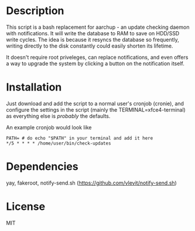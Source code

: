 # Description
This script is a bash replacement for aarchup - an update checking daemon with notifications. It will write the database to RAM to save on HDD/SSD write cycles. The idea is because it resyncs the database so frequently, writing directly to the disk constantly could easily shorten its lifetime.

It doesn't require root priveleges, can replace notifications, and even offers a way to upgrade the system by clicking a button on the notification itself.

# Installation
Just download and add the script to a normal user's cronjob (cronie), and configure the settings in the script (mainly the TERMINAL=xfce4-terminal) as everything else is *probably* the defaults.

An example cronjob would look like
```
PATH= # do echo "$PATH" in your terminal and add it here
*/5 * * * * /home/user/bin/check-updates
```

# Dependencies
yay, fakeroot, notify-send.sh (https://github.com/vlevit/notify-send.sh)

# License
MIT

